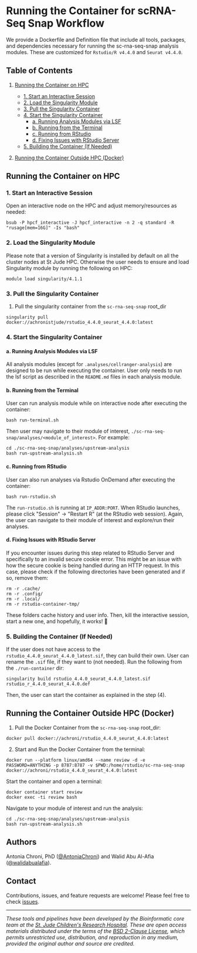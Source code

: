 # Running the Container for scRNA-Seq Snap Workflow

We provide a Dockerfile and Definition file that include all tools, packages, and dependencies necessary for running the sc-rna-seq-snap analysis modules. These are customized for `Rstudio/R v4.4.0` and `Seurat v4.4.0`.


## Table of Contents

1. [Running the Container on HPC](#running-the-container-on-hpc)
   - [1. Start an Interactive Session](#1-start-an-interactive-session)
   - [2. Load the Singularity Module](#2-load-the-singularity-module)
   - [3. Pull the Singularity Container](#3-pull-the-singularity-container)
   - [4. Start the Singularity Container](#4-start-the-singularity-container)
     - [a. Running Analysis Modules via LSF](#a-running-analysis-modules-via-lsf)
     - [b. Running from the Terminal](#b-running-from-the-terminal)
     - [c. Running from RStudio](#c-running-from-rstudio)
     - [d. Fixing Issues with RStudio Server](#d-fixing-issues-with-rstudio-server)
   - [5. Building the Container (If Needed)](#5-building-the-container-if-needed)
   
2. [Running the Container Outside HPC (Docker)](#running-the-container-outside-hpc-docker)


## Running the Container on HPC

### 1. Start an Interactive Session

Open an interactive node on the HPC and adjust memory/resources as needed:

```
bsub -P hpcf_interactive -J hpcf_interactive -n 2 -q standard -R "rusage[mem=16G]" -Is "bash"
```

### 2. Load the Singularity Module

Please note that a version of Singularity is installed by default on all the cluster nodes at St Jude HPC. Otherwise the user needs to ensure and load Singularity module by running the following on HPC:

```
module load singularity/4.1.1
```

### 3. Pull the Singularity Container

1. Pull the singularity container from the `sc-rna-seq-snap` root_dir

```
singularity pull docker://achronistjude/rstudio_4.4.0_seurat_4.4.0:latest
```


### 4. Start the Singularity Container

#### a. Running Analysis Modules via LSF

All analysis modules (except for `.analyses/cellranger-analysis`) are designed to be run while executing the container. User only needs to run the lsf script as described in the `README.md` files in each analysis module.


#### b. Running from the Terminal

User can run analysis module while on interactive node after executing the container:

```
bash run-terminal.sh
```

Then user may navigate to their module of interest, `./sc-rna-seq-snap/analyses/<module_of_interest>`. For example:

```
cd ./sc-rna-seq-snap/analyses/upstream-analysis
bash run-upstream-analysis.sh
```

#### c. Running from RStudio

User can also run analyses via Rstudio OnDemand after executing the container:

```
bash run-rstudio.sh
```

The `run-rstudio.sh` is running at `IP_ADDR:PORT`. When RStudio launches, please click "Session" -> "Restart R" (at the RStudio web session). Again, the user can navigate to their module of interest and explore/run their analyses.


#### d. Fixing Issues with RStudio Server

If you encounter issues during this step related to RStudio Server and specifically to an invalid secure cookie error. This might be an issue with how the secure cookie is being handled during an HTTP request. In this case, please check if the following directories have been generated and if so, remove them:

```
rm -r .cache/
rm -r .config/
rm -r .local/
rm -r rstudio-container-tmp/
```

These folders cache history and user info. Then, kill the interactive session, start a new one, and hopefully, it works! 🎉


### 5. Building the Container (If Needed)

If the user does not have access to the `rstudio_4.4.0_seurat_4.4.0_latest.sif`, they can build their own. 
User can rename the `.sif` file, if they want to (not needed). Run the following from the `./run-container` dir:

```
singularity build rstudio_4.4.0_seurat_4.4.0_latest.sif rstudio_r_4.4.0_seurat_4.4.0.def
```

Then, the user can start the container as explained in the step (4).


## Running the Container Outside HPC (Docker)

1. Pull the Docker Container from the `sc-rna-seq-snap` root_dir:

```
docker pull docker://achroni/rstudio_4.4.0_seurat_4.4.0:latest
```

2. Start and Run the Docker Container from the terminal:

```
docker run --platform linux/amd64 --name review -d -e PASSWORD=ANYTHING -p 8787:8787 -v $PWD:/home/rstudio/sc-rna-seq-snap docker://achroni/rstudio_4.4.0_seurat_4.4.0:latest
```

Start the container and open a terminal:

```
docker container start review
docker exec -ti review bash
```

Navigate to your module of interest and run the analysis:

```
cd ./sc-rna-seq-snap/analyses/upstream-analysis
bash run-upstream-analysis.sh
```


## Authors

Antonia Chroni, PhD ([@AntoniaChroni](https://github.com/AntoniaChroni)) and 
Walid Abu Al-Afia ([@walidabualafia](https://github.com/walidabualafia)).


## Contact

Contributions, issues, and feature requests are welcome! Please feel free to check [issues](https://github.com/stjude-dnb-binfcore/sc-rna-seq-snap/issues).

---

*These tools and pipelines have been developed by the Bioinformatic core team at the [St. Jude Children's Research Hospital](https://www.stjude.org/). These are open access materials distributed under the terms of the [BSD 2-Clause License](https://opensource.org/license/bsd-2-clause), which permits unrestricted use, distribution, and reproduction in any medium, provided the original author and source are credited.*
